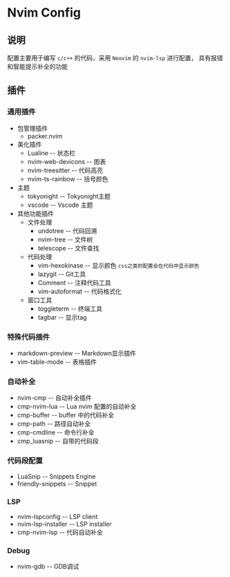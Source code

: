 # Nvim Config

## 说明

配置主要用于编写 `c/c++` 的代码，采用 `Neovim` 的 `nvim-lsp` 进行配置，
具有报错和智能提示补全的功能

## 插件

### 通用插件

+ 包管理插件
  + packer.nvim
+ 美化插件
  + Lualine -- 状态栏
  + nvim-web-devicons -- 图表
  + nvim-treesitter -- 代码高亮
  + nvim-ts-rainbow -- 括号颜色
+ 主题
  + tokyonight -- Tokyonight主题
  + vscode -- Vscode 主题
+ 其他功能插件
  + 文件处理
    + undotree -- 代码回溯
    + nvim-tree -- 文件树
    + telescope -- 文件查找
  + 代码处理
    + vim-hexokinase -- 显示颜色 `css之类的配置会在代码中显示颜色`
    + lazygit -- Git工具
    + Comment -- 注释代码工具
    + vim-autoformat -- 代码格式化
  + 窗口工具
    + toggleterm -- 终端工具
    + tagbar -- 显示tag

### 特殊代码插件

+ markdown-preview -- Markdown显示插件
+ vim-table-mode -- 表格插件

### 自动补全

+ nvim-cmp -- 自动补全插件
+ cmp-nvim-lua -- Lua nvim 配置的自动补全
+ cmp-buffer -- buffer 中的代码补全
+ cmp-path -- 路径自动补全
+ cmp-cmdline -- 命令行补全
+ cmp_luasnip -- 自带的代码段

### 代码段配置

+ LuaSnip -- Snippets Engine
+ friendly-snippets -- Snippet

### LSP

+ nvim-lspconfig -- LSP client
+ nvim-lsp-installer -- LSP installer
+ cmp-nvim-lsp -- 代码自动补全

### Debug

+ nvim-gdb -- GDB调试
